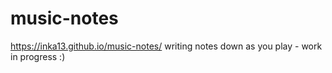 # music-notes
https://inka13.github.io/music-notes/
writing notes down as you play - work in progress :)
